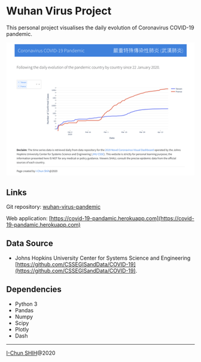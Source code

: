 # Wuhan Virus Project

This personal project visualises the daily evolution of Coronavirus COVID-19 pandemic. 

 ![App Example](resources/images/App_Screenshot_2020-04-19.png)

## Links

Git repository: [wuhan-virus-pandemic](https://github.com/icshih/wuhan-virus-pandemic)

Web application: [https://covid-19-pandamic.herokuapp.com](https://covid-19-pandamic.herokuapp.com)

 
## Data Source
- Johns Hopkins University Center for Systems Science and Engineering [https://github.com/CSSEGISandData/COVID-19](https://github.com/CSSEGISandData/COVID-19).

## Dependencies
- Python 3
- Pandas
- Numpy
- Scipy
- Plotly
- Dash
 
 ---

[I-Chun SHIH](http://www.linkedin.com/in/icshih)@2020
